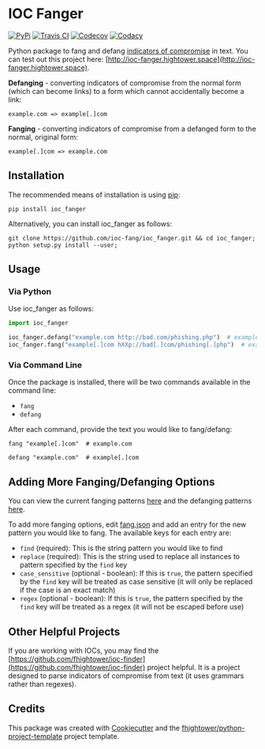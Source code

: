 # IOC Fanger

[![PyPi](https://img.shields.io/pypi/v/ioc_fanger.svg)](https://pypi.python.org/pypi/ioc_fanger)
[![Travis CI](https://img.shields.io/travis/ioc-fang/ioc_fanger.svg)](https://travis-ci.org/ioc-fang/ioc_fanger)
[![Codecov](https://codecov.io/gh/ioc-fang/ioc_fanger/branch/master/graph/badge.svg)](https://codecov.io/gh/ioc-fang/ioc_fanger)
[![Codacy](https://api.codacy.com/project/badge/Grade/d1762339ba454fba87c02a1b7ea69052)](https://www.codacy.com/app/fhightower/ioc_fanger)

Python package to fang and defang [indicators of compromise](https://digitalguardian.com/blog/what-are-indicators-compromise) in text. You can test out this project here: [http://ioc-fanger.hightower.space](http://ioc-fanger.hightower.space).

**Defanging** - converting indicators of compromise from the normal form (which can become links) to a form which cannot accidentally become a link:

`example.com => example[.]com`

**Fanging** - converting indicators of compromise from a defanged form to the normal, original form:

`example[.]com => example.com`

## Installation

The recommended means of installation is using [pip](https://pypi.python.org/pypi/pip/):

`pip install ioc_fanger`

Alternatively, you can install ioc\_fanger as follows:

```shell
git clone https://github.com/ioc-fang/ioc_fanger.git && cd ioc_fanger;
python setup.py install --user;
```

## Usage

### Via Python

Use ioc\_fanger as follows:

```python
import ioc_fanger

ioc_fanger.defang("example.com http://bad.com/phishing.php")  # example[.]com hXXp://bad[.]com/phishing[.]php
ioc_fanger.fang("example[.]com hXXp://bad[.]com/phishing[.]php")  # example.com http://bad.com/phishing.php
```

### Via Command Line

Once the package is installed, there will be two commands available in the command line:

-   `fang`
-   `defang`

After each command, provide the text you would like to fang/defang:

``` {.sourceCode .shell}
fang "example[.]com"  # example.com
```

``` {.sourceCode .shell}
defang "example.com"  # example[.]com
```

## Adding More Fanging/Defanging Options

You can view the current fanging patterns [here](https://github.com/ioc-fang/ioc_fanger/blob/master/ioc_fanger/fang.json) and the defanging patterns [here](https://github.com/ioc-fang/ioc_fanger/blob/master/ioc_fanger/defang.json).

To add more fanging options, edit [fang.json](https://github.com/ioc-fang/ioc_fanger/blob/master/ioc_fanger/fang.json) and add an entry for the new pattern you would like to fang. The available keys for each entry are:

-   `find` (required): This is the string pattern you would like to find
-   `replace` (required): This is the string used to replace all instances to pattern specified by the `find` key
-   `case_sensitive` (optional - boolean): If this is `true`, the pattern specified by the `find` key will be treated as case sensitive (it will only be replaced if the case is an exact match)
-   `regex` (optional - boolean): If this is `true`, the pattern specified by the `find` key will be treated as a regex (it will not be escaped before use)

## Other Helpful Projects

If you are working with IOCs, you may find the [https://github.com/fhightower/ioc-finder](https://github.com/fhightower/ioc-finder) project helpful. It is a project designed to parse indicators of compromise from text (it uses grammars rather than regexes).

## Credits

This package was created with [Cookiecutter](https://github.com/audreyr/cookiecutter) and the [fhightower/python-project-template](https://gitlab.com/fhightower/python-project-template) project template.

